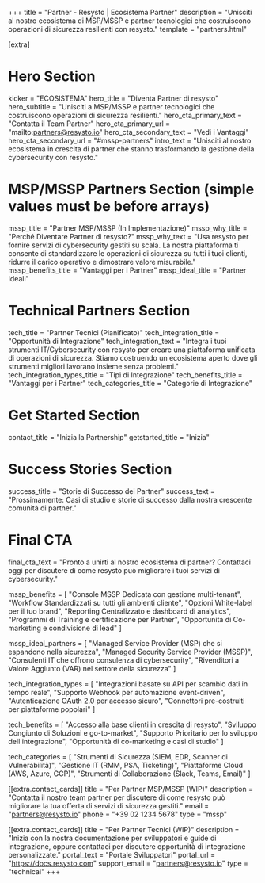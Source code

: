 +++
title = "Partner - Resysto | Ecosistema Partner"
description = "Unisciti al nostro ecosistema di MSP/MSSP e partner tecnologici che costruiscono operazioni di sicurezza resilienti con resysto."
template = "partners.html"

[extra]
# Hero Section
kicker = "ECOSISTEMA"
hero_title = "Diventa Partner di resysto"
hero_subtitle = "Unisciti a MSP/MSSP e partner tecnologici che costruiscono operazioni di sicurezza resilienti."
hero_cta_primary_text = "Contatta il Team Partner"
hero_cta_primary_url = "mailto:partners@resysto.io"
hero_cta_secondary_text = "Vedi i Vantaggi"
hero_cta_secondary_url = "#mssp-partners"
intro_text = "Unisciti al nostro ecosistema in crescita di partner che stanno trasformando la gestione della cybersecurity con resysto."

# MSP/MSSP Partners Section (simple values must be before arrays)
mssp_title = "Partner MSP/MSSP (In Implementazione)"
mssp_why_title = "Perché Diventare Partner di resysto?"
mssp_why_text = "Usa resysto per fornire servizi di cybersecurity gestiti su scala. La nostra piattaforma ti consente di standardizzare le operazioni di sicurezza su tutti i tuoi clienti, ridurre il carico operativo e dimostrare valore misurabile."
mssp_benefits_title = "Vantaggi per i Partner"
mssp_ideal_title = "Partner Ideali"

# Technical Partners Section
tech_title = "Partner Tecnici (Pianificato)"
tech_integration_title = "Opportunità di Integrazione"
tech_integration_text = "Integra i tuoi strumenti IT/Cybersecurity con resysto per creare una piattaforma unificata di operazioni di sicurezza. Stiamo costruendo un ecosistema aperto dove gli strumenti migliori lavorano insieme senza problemi."
tech_integration_types_title = "Tipi di Integrazione"
tech_benefits_title = "Vantaggi per i Partner"
tech_categories_title = "Categorie di Integrazione"

# Get Started Section
contact_title = "Inizia la Partnership"
getstarted_title = "Inizia"

# Success Stories Section
success_title = "Storie di Successo dei Partner"
success_text = "Prossimamente: Casi di studio e storie di successo dalla nostra crescente comunità di partner."

# Final CTA
final_cta_text = "Pronto a unirti al nostro ecosistema di partner? Contattaci oggi per discutere di come resysto può migliorare i tuoi servizi di cybersecurity."

mssp_benefits = [
    "Console MSSP Dedicata con gestione multi-tenant",
    "Workflow Standardizzati su tutti gli ambienti cliente",
    "Opzioni White-label per il tuo brand",
    "Reporting Centralizzato e dashboard di analytics",
    "Programmi di Training e certificazione per Partner",
    "Opportunità di Co-marketing e condivisione di lead"
]

mssp_ideal_partners = [
    "Managed Service Provider (MSP) che si espandono nella sicurezza",
    "Managed Security Service Provider (MSSP)",
    "Consulenti IT che offrono consulenza di cybersecurity",
    "Rivenditori a Valore Aggiunto (VAR) nel settore della sicurezza"
]

tech_integration_types = [
    "Integrazioni basate su API per scambio dati in tempo reale",
    "Supporto Webhook per automazione event-driven",
    "Autenticazione OAuth 2.0 per accesso sicuro",
    "Connettori pre-costruiti per piattaforme popolari"
]

tech_benefits = [
    "Accesso alla base clienti in crescita di resysto",
    "Sviluppo Congiunto di Soluzioni e go-to-market",
    "Supporto Prioritario per lo sviluppo dell'integrazione",
    "Opportunità di co-marketing e casi di studio"
]

tech_categories = [
    "Strumenti di Sicurezza (SIEM, EDR, Scanner di Vulnerabilità)",
    "Gestione IT (RMM, PSA, Ticketing)",
    "Piattaforme Cloud (AWS, Azure, GCP)",
    "Strumenti di Collaborazione (Slack, Teams, Email)"
]

[[extra.contact_cards]]
title = "Per Partner MSP/MSSP (WIP)"
description = "Contatta il nostro team partner per discutere di come resysto può migliorare la tua offerta di servizi di sicurezza gestiti."
email = "partners@resysto.io"
phone = "+39 02 1234 5678"
type = "mssp"

[[extra.contact_cards]]
title = "Per Partner Tecnici (WIP)"
description = "Inizia con la nostra documentazione per sviluppatori e guide di integrazione, oppure contattaci per discutere opportunità di integrazione personalizzate."
portal_text = "Portale Sviluppatori"
portal_url = "https://docs.resysto.com"
support_email = "partners@resysto.io"
type = "technical"
+++
